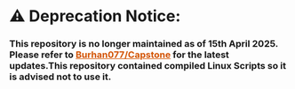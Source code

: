 
 <div>
<h1>  <strong align="center" >⚠️ Deprecation Notice:</strong><br> </h1>
   <h3> This repository is no longer maintained as of 15th April 2025. <br>
    Please refer to <strong><a href="https://github.com/Burhan077/Capstone" style="color: #d35400; text-decoration: underline;">Burhan077/Capstone</a> </strong>for the latest updates.This repository contained compiled Linux Scripts so it is advised not to use it.</h3>
</div>
